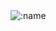 <img src="https://count.getloli.com/get/@:code-huddle-shahpaal?theme=booru-r6gdrawfriends" alt=":name" style="display: block; margin: auto;" />
